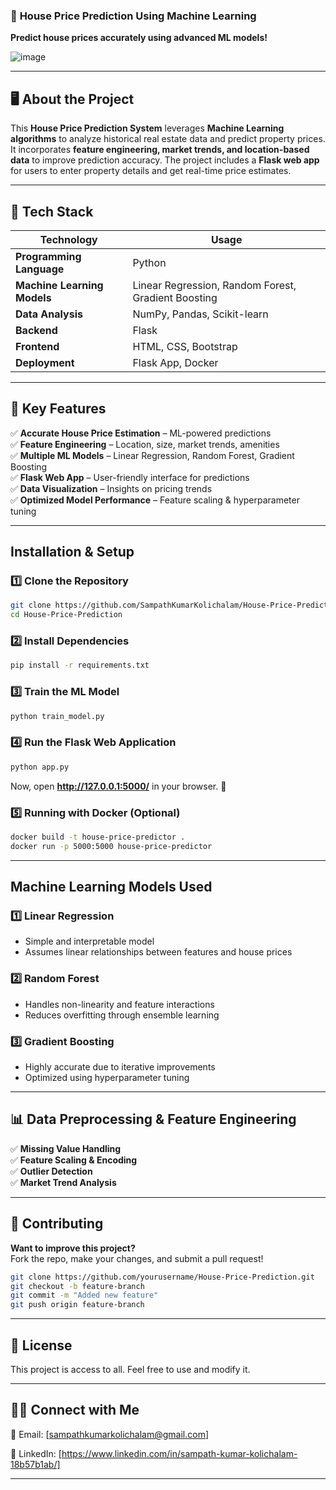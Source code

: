 ### 🏡 **House Price Prediction Using Machine Learning**  
 **Predict house prices accurately using advanced ML models!**

![image](https://github.com/user-attachments/assets/137966e9-f904-4db3-a2c9-ec1d68efb6d4)

---

## 🖥️ **About the Project**  
This **House Price Prediction System** leverages **Machine Learning algorithms** to analyze historical real estate data and predict property prices. It incorporates **feature engineering, market trends, and location-based data** to improve prediction accuracy. The project includes a **Flask web app** for users to enter property details and get real-time price estimates.

---

## 🚀 **Tech Stack**
| Technology  | Usage |
|------------|--------------------------------|
| **Programming Language** | Python |
| **Machine Learning Models** | Linear Regression, Random Forest, Gradient Boosting |
| **Data Analysis** | NumPy, Pandas, Scikit-learn |
| **Backend** | Flask |
| **Frontend** | HTML, CSS, Bootstrap |
| **Deployment** | Flask App, Docker |

---

## 🎯 **Key Features**
✅ **Accurate House Price Estimation** – ML-powered predictions  
✅ **Feature Engineering** – Location, size, market trends, amenities  
✅ **Multiple ML Models** – Linear Regression, Random Forest, Gradient Boosting  
✅ **Flask Web App** – User-friendly interface for predictions  
✅ **Data Visualization** – Insights on pricing trends  
✅ **Optimized Model Performance** – Feature scaling & hyperparameter tuning  

---

## **Installation & Setup**
### **1️⃣ Clone the Repository**
```sh
git clone https://github.com/SampathKumarKolichalam/House-Price-Prediction.git
cd House-Price-Prediction
```

### **2️⃣ Install Dependencies**
```sh
pip install -r requirements.txt
```

### **3️⃣ Train the ML Model**
```sh
python train_model.py
```

### **4️⃣ Run the Flask Web Application**
```sh
python app.py
```
Now, open **http://127.0.0.1:5000/** in your browser. 🚀

### **5️⃣ Running with Docker (Optional)**
```sh
docker build -t house-price-predictor .
docker run -p 5000:5000 house-price-predictor
```

---


## **Machine Learning Models Used**
### **1️⃣ Linear Regression**
- Simple and interpretable model  
- Assumes linear relationships between features and house prices  

### **2️⃣ Random Forest**
- Handles non-linearity and feature interactions  
- Reduces overfitting through ensemble learning  

### **3️⃣ Gradient Boosting**
- Highly accurate due to iterative improvements  
- Optimized using hyperparameter tuning  

---

## 📊 **Data Preprocessing & Feature Engineering**
✅ **Missing Value Handling**  
✅ **Feature Scaling & Encoding**  
✅ **Outlier Detection**  
✅ **Market Trend Analysis**  

---

## 🤝 **Contributing**
**Want to improve this project?**  
Fork the repo, make your changes, and submit a pull request!  

```sh
git clone https://github.com/yourusername/House-Price-Prediction.git
git checkout -b feature-branch
git commit -m "Added new feature"
git push origin feature-branch
```

---

## 📜 **License**
This project is access to all. Feel free to use and modify it.  

---

## 👨‍💻 **Connect with Me**
📧 Email: [sampathkumarkolichalam@gmail.com]  

🔗 LinkedIn: [https://www.linkedin.com/in/sampath-kumar-kolichalam-18b57b1ab/]

---


